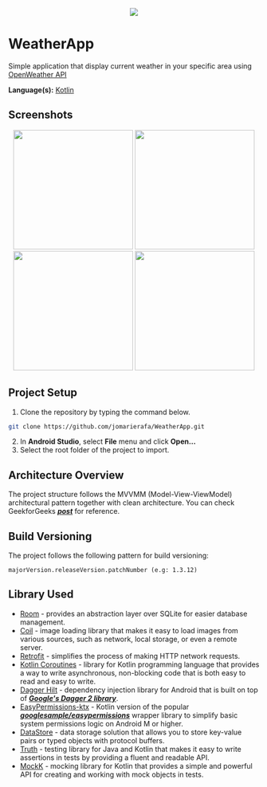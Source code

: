 <p align="center">
   <img src="https://user-images.githubusercontent.com/36613137/232260367-84fcb344-9384-448a-8afa-79eb2cbb3658.png" />
</p>

# WeatherApp
Simple application that display current weather in your specific area using [OpenWeather API](https://openweathermap.org/api)

**Language(s):** [Kotlin](https://developer.android.com/kotlin)

## Screenshots
<p align="center">
<img src="https://user-images.githubusercontent.com/36613137/232260479-548b4a8f-095f-4031-aa77-e10146a9af0b.jpg" width="240"> <img src="https://user-images.githubusercontent.com/36613137/232260444-e41503eb-7026-49ad-a8b1-5bf62fb781b1.jpg" width="240"> <img src="https://user-images.githubusercontent.com/36613137/232260509-3c197969-3847-4e51-88af-bfc6622b5565.jpg" width="240"> <img src="https://user-images.githubusercontent.com/36613137/232260514-5382cc4d-0910-402e-89e4-635d79faedcb.jpg" width="240">
</p>

## Project Setup
1. Clone the repository by typing the command below.
```bash
git clone https://github.com/jomarierafa/WeatherApp.git
```
2. In **Android Studio**, select **File** menu and click **Open...**
3. Select the root folder of the project to import.

## Architecture Overview
The project structure follows the MVVMM (Model-View-ViewModel) architectural pattern together with clean architecture. You can check GeekforGeeks ***[post](https://github.com/android/architecture-samples/tree/todo-mvp-kotlin)*** for reference.

## Build Versioning
The project follows the following pattern for build versioning:

    majorVersion.releaseVersion.patchNumber (e.g: 1.3.12)

## Library Used
- [Room](https://developer.android.com/jetpack/androidx/releases/room) - provides an abstraction layer over SQLite for easier database management.
- [Coil](https://github.com/coil-kt/coil) - image loading library that makes it easy to load images from various sources, such as network, local storage, or even a remote server.
- [Retrofit](https://square.github.io/retrofit/) - simplifies the process of making HTTP network requests.
- [Kotlin Coroutines](https://developer.android.com/kotlin/coroutines) - library for Kotlin programming language that provides a way to write asynchronous, non-blocking code that is both easy to read and easy to write.
- [Dagger Hilt](https://developer.android.com/training/dependency-injection/hilt-android) - dependency injection library for Android that is built on top of ***[Google's Dagger 2 library](https://developer.android.com/training/dependency-injection/dagger-android)***.
- [EasyPermissions-ktx](https://github.com/VMadalin/easypermissions-ktx) - Kotlin version of the popular ***[googlesample/easypermissions](https://github.com/googlesamples/easypermissions)*** wrapper library to simplify basic system permissions logic on Android M or higher.
- [DataStore](https://github.com/VMadalin/easypermissions-ktx) - data storage solution that allows you to store key-value pairs or typed objects with protocol buffers.
- [Truth](https://github.com/google/truth) -  testing library for Java and Kotlin that makes it easy to write assertions in tests by providing a fluent and readable API.
- [MockK](https://mockk.io/) - mocking library for Kotlin that provides a simple and powerful API for creating and working with mock objects in tests.

